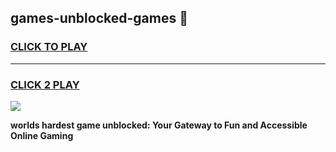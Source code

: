 
## games-unblocked-games 👋
<h3>
<a href="https://premium.freeplayer.one?title=games-unblocked-games&ref=14F">CLICK TO PLAY</a></h3>
<hr>

<h3>
<a href="https://premium.freeplayer.one?title=games-unblocked-games&ref=14F">CLICK 2 PLAY</a>
  
</h3>

<a href="https://premium.freeplayer.one?title=games-unblocked-games&ref=12F/"><img src="https://clearcache.store/games.png"></a>


**worlds hardest game unblocked: Your Gateway to Fun and Accessible Online Gaming**
